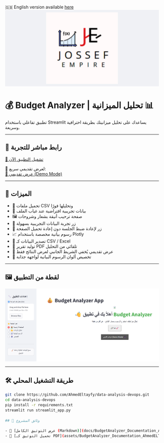 🇬🇧 English version available [here](README.en.md)
![Joseph Empire Preview](assets/joseph-empire-preview.png)

# 💰 Budget Analyzer | تحليل الميزانية 📊

تطبيق تفاعلي باستخدام Streamlit يساعدك على تحليل ميزانيتك بطريقة احترافية وسريعة.

---

## 🚀 رابط مباشر للتجربة

[🔗 تشغيل التطبيق الآن](https://data-analysis-devops-ajjiwigrbjayb86vtzed6e.streamlit.app)

📎 لعرض تقديمي سريع:  
[🎥 عرض تقديمي (Demo Mode)](https://data-analysis-devops-ajjiwigrbjayb86vtzed6e.streamlit.app/?mode=demo)

---

## 🧩 الميزات

- 📂 تحميل ملفات CSV وتحليلها فورًا
- 🧪 بيانات تجريبية افتراضية عند غياب الملف
- 🖼️ صفحة ترحيب أنيقة بشعار وشروحات
- 🔁 زر تجربة البيانات التجريبية بسهولة
- 🧹 زر لإعادة ضبط الجلسة دون إعادة تحميل الصفحة
- 📈 رسوم بيانية مخصصة باستخدام Plotly
- 💾 تصدير البيانات كـ CSV / Excel
- 🧾 توليد تقرير PDF تلقائي من التحليل
- 🎥 عرض تقديمي يُخفي الشريط الجانبي لعرض النتائج فقط
- 🎨 تخصيص ألوان الرسوم البيانية لواجهة جذابة

---

## 🖼️ لقطة من التطبيق

![واجهة التطبيق](assets/screenshot.png)

---

## 🛠️ طريقة التشغيل المحلي

```bash
git clone https://github.com/AhmedEltayfy/data-analysis-devops.git
cd data-analysis-devops
pip install -r requirements.txt
streamlit run streamlit_app.py

## 📘 وثائق المشروع

- 📄 [عرض التوثيق الكامل (Markdown)](docs/BudgetAnalyzer_Documentation_AhmedELTayfy.md)
- 🧾 [تحميل التوثيق كـ PDF](assets/BudgetAnalyzer_Documentation_AhmedELTayfy.pdf)
